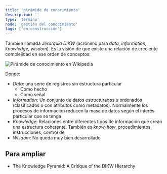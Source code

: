```yaml
---
title: 'pirámide de conocimiento'
description: ''
type: 'término'
node: 'gestión del conocimiento'
tags: ['en-construcción']
---
```

Tambien llamada *Jerarquía DIKW* (acrónimo para *data, information, knowledge, wisdom*). Es la visión de que existe una relación de creciente complejidad en ese orden de conceptos:

![Pirámide de conocimiento en Wikipedia](https://upload.wikimedia.org/wikipedia/commons/thumb/0/06/DIKW_Pyramid.svg/1200px-DIKW_Pyramid.svg.png "Pirámide de conocimiento en Wikipedia")

Donde:
- *Data*: una serie de registros sin estructura particular
	- Como hecho
	- Como señal
- *Information*: Un conjunto de datos estructurados u ordenados (clasificados o con atributos como metadatos). Normalmente los procesos de información reducen la masa de datos según el interés particular que se tenga 
- *Knowledge*: Relaciones entre diferentes tipos de información que crean una estructura coherente. También es *know-how*, procedimientos, instrucciones, control de 
- *Wisdom*: No queda muy bien desarrollado

## Para ampliar

- The Knowledge Pyramid: A Critique of the DIKW Hierarchy